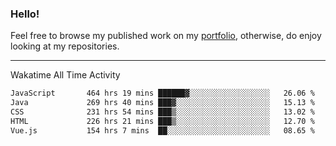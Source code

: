 ### Hello!

Feel free to browse my published work on my [portfolio](https://bumbleboss.xyz), otherwise, do enjoy looking at my repositories.

---

Wakatime All Time Activity

<!--START_SECTION:waka-->

```txt
JavaScript       464 hrs 19 mins ██████▓░░░░░░░░░░░░░░░░░░   26.06 %
Java             269 hrs 40 mins ███▓░░░░░░░░░░░░░░░░░░░░░   15.13 %
CSS              231 hrs 54 mins ███▒░░░░░░░░░░░░░░░░░░░░░   13.02 %
HTML             226 hrs 21 mins ███▒░░░░░░░░░░░░░░░░░░░░░   12.70 %
Vue.js           154 hrs 7 mins  ██░░░░░░░░░░░░░░░░░░░░░░░   08.65 %
```

<!--END_SECTION:waka-->

